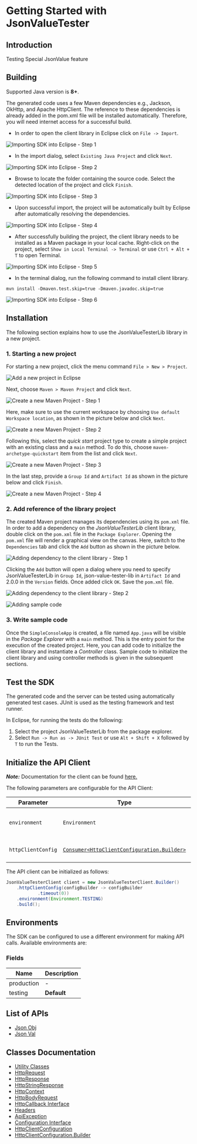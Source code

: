 
# Getting Started with JsonValueTester

## Introduction

Testing Special JsonValue feature

## Building

Supported Java version is **8+**.

The generated code uses a few Maven dependencies e.g., Jackson, OkHttp,
and Apache HttpClient. The reference to these dependencies is already
added in the pom.xml file will be installed automatically. Therefore,
you will need internet access for a successful build.

* In order to open the client library in Eclipse click on `File -> Import`.

![Importing SDK into Eclipse - Step 1](https://apidocs.io/illustration/java?workspaceFolder=JsonValueTester-Java&workspaceName=JsonValueTester&projectName=JsonValueTesterLib&rootNamespace=localhost3000&groupId=JsonValueTesterLib&artifactId=json-value-tester-lib&version=2.0.0&step=import0)

* In the import dialog, select `Existing Java Project` and click `Next`.

![Importing SDK into Eclipse - Step 2](https://apidocs.io/illustration/java?workspaceFolder=JsonValueTester-Java&workspaceName=JsonValueTester&projectName=JsonValueTesterLib&rootNamespace=localhost3000&groupId=JsonValueTesterLib&artifactId=json-value-tester-lib&version=2.0.0&step=import1)

* Browse to locate the folder containing the source code. Select the detected location of the project and click `Finish`.

![Importing SDK into Eclipse - Step 3](https://apidocs.io/illustration/java?workspaceFolder=JsonValueTester-Java&workspaceName=JsonValueTester&projectName=JsonValueTesterLib&rootNamespace=localhost3000&groupId=JsonValueTesterLib&artifactId=json-value-tester-lib&version=2.0.0&step=import2)

* Upon successful import, the project will be automatically built by Eclipse after automatically resolving the dependencies.

![Importing SDK into Eclipse - Step 4](https://apidocs.io/illustration/java?workspaceFolder=JsonValueTester-Java&workspaceName=JsonValueTester&projectName=JsonValueTesterLib&rootNamespace=localhost3000&groupId=JsonValueTesterLib&artifactId=json-value-tester-lib&version=2.0.0&step=import3)

* After successfully building the project, the client library needs to be installed as a Maven package in your local cache. Right-click on the project, select `Show in Local Terminal -> Terminal` or use `Ctrl + Alt + T` to open Terminal.

![Importing SDK into Eclipse - Step 5](https://apidocs.io/illustration/java?workspaceFolder=JsonValueTester-Java&workspaceName=JsonValueTester&projectName=JsonValueTesterLib&rootNamespace=localhost3000&groupId=JsonValueTesterLib&artifactId=json-value-tester-lib&version=2.0.0&step=openTerminal)

* In the terminal dialog, run the following command to install client library.

```
mvn install -Dmaven.test.skip=true -Dmaven.javadoc.skip=true
```

![Importing SDK into Eclipse - Step 6](https://apidocs.io/illustration/java?workspaceFolder=JsonValueTester-Java&workspaceName=JsonValueTester&projectName=JsonValueTesterLib&rootNamespace=localhost3000&groupId=JsonValueTesterLib&artifactId=json-value-tester-lib&version=2.0.0&step=installCommand)

## Installation

The following section explains how to use the JsonValueTesterLib library in a new project.

### 1. Starting a new project

For starting a new project, click the menu command `File > New > Project`.

![Add a new project in Eclipse](https://apidocs.io/illustration/java?workspaceFolder=JsonValueTester-Java&workspaceName=JsonValueTester&projectName=JsonValueTesterLib&rootNamespace=localhost3000&groupId=JsonValueTesterLib&artifactId=json-value-tester-lib&version=2.0.0&step=createNewProject0)

Next, choose `Maven > Maven Project` and click `Next`.

![Create a new Maven Project - Step 1](https://apidocs.io/illustration/java?workspaceFolder=JsonValueTester-Java&workspaceName=JsonValueTester&projectName=JsonValueTesterLib&rootNamespace=localhost3000&groupId=JsonValueTesterLib&artifactId=json-value-tester-lib&version=2.0.0&step=createNewProject1)

Here, make sure to use the current workspace by choosing `Use default Workspace location`, as shown in the picture below and click `Next`.

![Create a new Maven Project - Step 2](https://apidocs.io/illustration/java?workspaceFolder=JsonValueTester-Java&workspaceName=JsonValueTester&projectName=JsonValueTesterLib&rootNamespace=localhost3000&groupId=JsonValueTesterLib&artifactId=json-value-tester-lib&version=2.0.0&step=createNewProject2)

Following this, select the *quick start* project type to create a simple project with an existing class and a `main` method. To do this, choose `maven-archetype-quickstart` item from the list and click `Next`.

![Create a new Maven Project - Step 3](https://apidocs.io/illustration/java?workspaceFolder=JsonValueTester-Java&workspaceName=JsonValueTester&projectName=JsonValueTesterLib&rootNamespace=localhost3000&groupId=JsonValueTesterLib&artifactId=json-value-tester-lib&version=2.0.0&step=createNewProject3)

In the last step, provide a `Group Id` and `Artifact Id` as shown in the picture below and click `Finish`.

![Create a new Maven Project - Step 4](https://apidocs.io/illustration/java?workspaceFolder=JsonValueTester-Java&workspaceName=JsonValueTester&projectName=JsonValueTesterLib&rootNamespace=localhost3000&groupId=JsonValueTesterLib&artifactId=json-value-tester-lib&version=2.0.0&step=createNewProject4)

### 2. Add reference of the library project

The created Maven project manages its dependencies using its `pom.xml` file. In order to add a dependency on the *JsonValueTesterLib* client library, double click on the `pom.xml` file in the `Package Explorer`. Opening the `pom.xml` file will render a graphical view on the canvas. Here, switch to the `Dependencies` tab and click the `Add` button as shown in the picture below.

![Adding dependency to the client library - Step 1](https://apidocs.io/illustration/java?workspaceFolder=JsonValueTester-Java&workspaceName=JsonValueTester&projectName=JsonValueTesterLib&rootNamespace=localhost3000&groupId=JsonValueTesterLib&artifactId=json-value-tester-lib&version=2.0.0&step=testProject0)

Clicking the `Add` button will open a dialog where you need to specify JsonValueTesterLib in `Group Id`, json-value-tester-lib in `Artifact Id` and 2.0.0 in the `Version` fields. Once added click `OK`. Save the `pom.xml` file.

![Adding dependency to the client library - Step 2](https://apidocs.io/illustration/java?workspaceFolder=JsonValueTester-Java&workspaceName=JsonValueTester&projectName=JsonValueTesterLib&rootNamespace=localhost3000&groupId=JsonValueTesterLib&artifactId=json-value-tester-lib&version=2.0.0&step=testProject1)

![Adding sample code](https://apidocs.io/illustration/java?workspaceFolder=JsonValueTester-Java&workspaceName=JsonValueTester&projectName=JsonValueTesterLib&rootNamespace=localhost3000&groupId=JsonValueTesterLib&artifactId=json-value-tester-lib&version=2.0.0&step=testProject2)

### 3. Write sample code

Once the `SimpleConsoleApp` is created, a file named `App.java` will be visible in the *Package Explorer* with a `main` method. This is the entry point for the execution of the created project.
Here, you can add code to initialize the client library and instantiate a *Controller* class. Sample code to initialize the client library and using controller methods is given in the subsequent sections.

## Test the SDK

The generated code and the server can be tested using automatically generated test cases.
JUnit is used as the testing framework and test runner.

In Eclipse, for running the tests do the following:

1. Select the project JsonValueTesterLib from the package explorer.
2. Select `Run -> Run as -> JUnit Test` or use `Alt + Shift + X` followed by `T` to run the Tests.

## Initialize the API Client

**_Note:_** Documentation for the client can be found [here.](https://www.github.com/sufyankhanrao/test-java-sdk/tree/2.0.0/doc/client.md)

The following parameters are configurable for the API Client:

| Parameter | Type | Description |
|  --- | --- | --- |
| `environment` | `Environment` | The API environment. <br> **Default: `Environment.TESTING`** |
| `httpClientConfig` | [`Consumer<HttpClientConfiguration.Builder>`](https://www.github.com/sufyankhanrao/test-java-sdk/tree/2.0.0/doc/http-client-configuration-builder.md) | Set up Http Client Configuration instance. |

The API client can be initialized as follows:

```java
JsonValueTesterClient client = new JsonValueTesterClient.Builder()
    .httpClientConfig(configBuilder -> configBuilder
            .timeout(0))
    .environment(Environment.TESTING)
    .build();
```

## Environments

The SDK can be configured to use a different environment for making API calls. Available environments are:

### Fields

| Name | Description |
|  --- | --- |
| production | - |
| testing | **Default** |

## List of APIs

* [Json Obj](https://www.github.com/sufyankhanrao/test-java-sdk/tree/2.0.0/doc/controllers/json-obj.md)
* [Json Val](https://www.github.com/sufyankhanrao/test-java-sdk/tree/2.0.0/doc/controllers/json-val.md)

## Classes Documentation

* [Utility Classes](https://www.github.com/sufyankhanrao/test-java-sdk/tree/2.0.0/doc/utility-classes.md)
* [HttpRequest](https://www.github.com/sufyankhanrao/test-java-sdk/tree/2.0.0/doc/http-request.md)
* [HttpResponse](https://www.github.com/sufyankhanrao/test-java-sdk/tree/2.0.0/doc/http-response.md)
* [HttpStringResponse](https://www.github.com/sufyankhanrao/test-java-sdk/tree/2.0.0/doc/http-string-response.md)
* [HttpContext](https://www.github.com/sufyankhanrao/test-java-sdk/tree/2.0.0/doc/http-context.md)
* [HttpBodyRequest](https://www.github.com/sufyankhanrao/test-java-sdk/tree/2.0.0/doc/http-body-request.md)
* [HttpCallback Interface](https://www.github.com/sufyankhanrao/test-java-sdk/tree/2.0.0/doc/http-callback-interface.md)
* [Headers](https://www.github.com/sufyankhanrao/test-java-sdk/tree/2.0.0/doc/headers.md)
* [ApiException](https://www.github.com/sufyankhanrao/test-java-sdk/tree/2.0.0/doc/api-exception.md)
* [Configuration Interface](https://www.github.com/sufyankhanrao/test-java-sdk/tree/2.0.0/doc/configuration-interface.md)
* [HttpClientConfiguration](https://www.github.com/sufyankhanrao/test-java-sdk/tree/2.0.0/doc/http-client-configuration.md)
* [HttpClientConfiguration.Builder](https://www.github.com/sufyankhanrao/test-java-sdk/tree/2.0.0/doc/http-client-configuration-builder.md)

